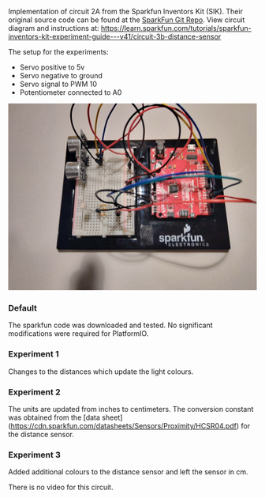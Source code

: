 Implementation of circuit 2A from the Sparkfun Inventors Kit (SIK). Their original source code can be found at the [SparkFun Git Repo](https://github.com/sparkfun/SIK-Guide-Code/tree/master/SIK_Circuit_3B-DistanceSensor).
View circuit diagram and instructions at: https://learn.sparkfun.com/tutorials/sparkfun-inventors-kit-experiment-guide---v41/circuit-3b-distance-sensor

The setup for the experiments:
* Servo positive to 5v
* Servo negative to ground 
* Servo signal to PWM 10
* Potentiometer connected to A0

![Wiring Photo][1]

[1]: doc/3B_Wiring.jpg "3B Circuit Wiring"

### Default
The sparkfun code was downloaded and tested. No significant modifications were required for PlatformIO.

### Experiment 1
Changes to the distances which update the light colours.

### Experiment 2
The units are updated from inches to centimeters. The conversion constant was obtained from the [data sheet] (https://cdn.sparkfun.com/datasheets/Sensors/Proximity/HCSR04.pdf) for the distance sensor.

### Experiment 3
Added additional colours to the distance sensor and left the sensor in cm.

There is no video for this circuit.